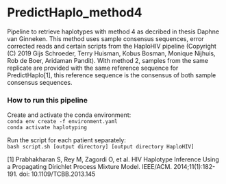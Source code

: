 # PredictHaplo_method4

Pipeline to retrieve haplotypes with method 4 as decribed in thesis Daphne van Ginneken. This method uses sample consensus sequences, error corrected reads and certain scripts from the HaploHIV pipeline (Copyright (C) 2019  Gijs Schroeder, Terry Huisman, Kobus Bosman, Monique Nijhuis, Rob de Boer, Aridaman Pandit). With method 2, samples from the same replicate are provided with the same reference sequence for PredictHaplo[1], this reference sequence is the consensus of both sample consensus sequences.

### How to run this pipeline
Create and activate the conda environment:  
`conda env create -f environment.yaml`  
`conda activate haplotyping`  

Run the script for each patient separately:  
`bash script.sh [output directory] [output directory HaploHIV]`

[1] Prabhakharan S, Rey M, Zagordi O, et al. HIV Haplotype Inference Using a Propagating Dirichlet Process Mixture Model. IEEE/ACM. 2014;11(1):182-191. doi: 10.1109/TCBB.2013.145
